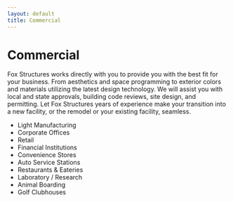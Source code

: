 ```yaml
---
layout: default
title: Commercial
---
```


# Commercial



Fox Structures works directly with you to provide you with the best fit for your business. From aesthetics and space programming to exterior colors and materials utilizing the latest design technology. We will assist you with local and state approvals, building code reviews, site design, and permitting. Let Fox Structures years of experience make your transition into a new facility, or the remodel or your existing facility, seamless.

*    Light Manufacturing
*    Corporate Offices
*    Retail
*    Financial Institutions
*    Convenience Stores
*    Auto Service Stations
*    Restaurants & Eateries
*    Laboratory / Research
*    Animal Boarding
*    Golf Clubhouses

